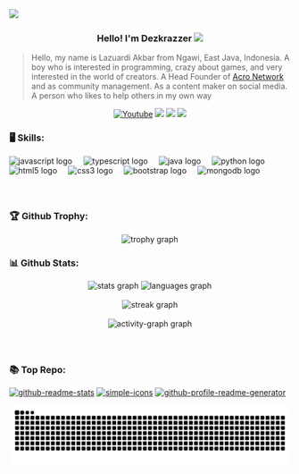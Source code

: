 <img src="https://user-images.githubusercontent.com/22107794/139580686-887df369-edb8-4bc8-b607-4fbf6d7e4866.gif">

<h3 align="center">
  Hello! I'm Dezkrazzer
  <img src="https://media.giphy.com/media/hvRJCLFzcasrR4ia7z/giphy.gif" width="28">
</h3>
 

 
> Hello, my name is Lazuardi Akbar from Ngawi, East Java, Indonesia. A boy who is interested in programming, crazy about games, and very interested in the world of creators. A Head Founder of [Acro Network](https://dsc.gg/acronetwork) and as community management. As a content maker on social media. A person who likes to help others in my own way

<p align="center">
  <a href="https://www.youtube.com/channel/UCho0s4LYgbs4nqXjwAASjTQ"><img alt="Youtube" title="Youtube" src="https://img.shields.io/badge/-YouTube-red?style=for-the-badge&logo=youtube&logoColor=white"/></a>
  <a href="https://dsc.gg/acronetwork" alt="Acro">
    <img src="https://img.shields.io/badge/-Discord-7289DA?style=for-the-badge&logoColor=white&logo=discord"/></a>
  <a href="https://www.instagram.com/lzuardiai" alt="@lzuardiai">
    <img src="https://img.shields.io/badge/-Instagram-7339B0?style=for-the-badge&logoColor=white&logo=instagram"/></a>
  <a href="https://www.facebook.com/lzuardiakbr" alt="lzuardiakbr">
    <img src="https://img.shields.io/badge/-Facebook-006AB9?style=for-the-badge&logoColor=white&logo=facebook"/></a>
</p>


### 🖥 Skills:

<div align="left">
  <img src="https://cdn.jsdelivr.net/gh/devicons/devicon/icons/javascript/javascript-original.svg" height="40" alt="javascript logo"  />
  <img width="12" />
  <img src="https://cdn.jsdelivr.net/gh/devicons/devicon/icons/typescript/typescript-original.svg" height="40" alt="typescript logo"  />
  <img width="12" />
  <img src="https://cdn.jsdelivr.net/gh/devicons/devicon/icons/java/java-original.svg" height="40" alt="java logo"  />
  <img width="12" />
  <img src="https://cdn.jsdelivr.net/gh/devicons/devicon/icons/python/python-original.svg" height="40" alt="python logo"  />
  <img width="12" />
  <img src="https://cdn.jsdelivr.net/gh/devicons/devicon/icons/html5/html5-original.svg" height="40" alt="html5 logo"  />
  <img width="12" />
  <img src="https://cdn.jsdelivr.net/gh/devicons/devicon/icons/css3/css3-original.svg" height="40" alt="css3 logo"  />
  <img width="12" />
  <img src="https://cdn.jsdelivr.net/gh/devicons/devicon/icons/bootstrap/bootstrap-original.svg" height="40" alt="bootstrap logo"  />
  <img width="12" />
  <img src="https://cdn.jsdelivr.net/gh/devicons/devicon/icons/mongodb/mongodb-original.svg" height="40" alt="mongodb logo"  />
</div>

###

<br>

### 🏆 Github Trophy:
<div align="center">
  <img src="https://github-profile-trophy.vercel.app?username=Dezkrazzer&theme=dracula&column=-1&row=1&margin-w=8&margin-h=8&no-bg=false&no-frame=false&order=4" height="150" alt="trophy graph"  />
</div>

###


### 📊 Github Stats:
<div align="center">
  <img src="https://github-readme-stats.vercel.app/api?username=Dezkrazzer&hide_title=false&hide_rank=false&show_icons=true&include_all_commits=true&count_private=true&disable_animations=false&theme=dracula&locale=en&hide_border=false&order=1" height="215" alt="stats graph"  />
  <img src="https://github-readme-stats.vercel.app/api/top-langs?username=Dezkrazzer&locale=en&hide_title=false&layout=compact&card_width=320&langs_count=10&theme=dracula&hide_border=false&order=2" height="215" alt="languages graph"  />
<br></br>
  <img src="https://nirzak-streak-stats.vercel.app/?user=Dezkrazzer&theme=dracula&hide_border=false" height="215" alt="streak graph"  />
<br></br>
  <img src="https://github-readme-activity-graph.vercel.app/graph?username=Dezkrazzer&radius=16&theme=react&area=true&order=5" height="300" alt="activity-graph graph"  />
</div>

###

<br />

### 📚 Top Repo:
  <a href="https://github.com/Dezkrazzer/unesa-project"><img width="282" src="https://github-readme-stats.vercel.app/api/pin/?username=Dezkrazzer&repo=unesa-project&theme=react&bg_color=1F222E&title_color=F85D7F&icon_color=F8D866&hide_border=true&show_icons=true" alt="github-readme-stats"></a>
  <a href="https://github.com/Dezkrazzer/java-lyrics"><img width="282" src="https://github-readme-stats.vercel.app/api/pin/?username=Dezkrazzer&repo=java-lyrics&theme=react&bg_color=1F222E&title_color=F85D7F&icon_color=F8D866&hide_border=true&show_icons=true" alt="simple-icons"></a>
  <a href="https://github.com/Dezkrazzer/aeeroobot"><img width="282" src="https://github-readme-stats.vercel.app/api/pin/?username=Dezkrazzer&repo=aeeroobot&theme=react&bg_color=1F222E&title_color=F85D7F&icon_color=F8D866&hide_border=true&show_icons=true" alt="github-profile-readme-generator"></a>

<img src="https://raw.githubusercontent.com/Dezkrazzer/Dezkrazzer/output/snake.svg" alt="Snake animation" />

###
